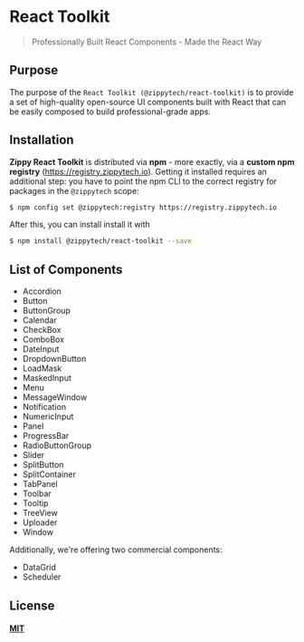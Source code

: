 # React Toolkit

> Professionally Built React Components - Made the React Way

## Purpose

The purpose of the `React Toolkit (@zippytech/react-toolkit)` is to provide a set of high-quality open-source UI components built with React that can be easily composed to build professional-grade apps.

## Installation

**Zippy React Toolkit** is distributed via **npm** - more exactly, via a **custom npm registry** (https://registry.zippytech.io). Getting it installed requires an additional step: you have to point the npm CLI to the correct registry for packages in the `@zippytech` scope:

```sh
$ npm config set @zippytech:registry https://registry.zippytech.io
```

After this, you can install install it with

```sh
$ npm install @zippytech/react-toolkit --save
```

## List of Components

* Accordion
* Button
* ButtonGroup
* Calendar
* CheckBox
* ComboBox
* DateInput
* DropdownButton
* LoadMask
* MaskedInput
* Menu
* MessageWindow
* Notification
* NumericInput
* Panel
* ProgressBar
* RadioButtonGroup
* Slider
* SplitButton
* SplitContainer
* TabPanel
* Toolbar
* Tooltip
* TreeView
* Uploader
* Window

Additionally, we're offering two commercial components:

* DataGrid
* Scheduler

## License

#### [MIT](./LICENSE)
